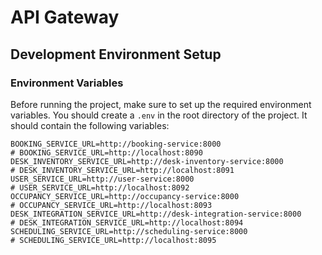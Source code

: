 # API Gateway
## Development Environment Setup
### Environment Variables
Before running the project, make sure to set up the required environment variables. You should create a `.env` in the root directory of the project.
It should contain the following variables:

```env
BOOKING_SERVICE_URL=http://booking-service:8000
# BOOKING_SERVICE_URL=http://localhost:8090
DESK_INVENTORY_SERVICE_URL=http://desk-inventory-service:8000
# DESK_INVENTORY_SERVICE_URL=http://localhost:8091
USER_SERVICE_URL=http://user-service:8000
# USER_SERVICE_URL=http://localhost:8092
OCCUPANCY_SERVICE_URL=http://occupancy-service:8000
# OCCUPANCY_SERVICE_URL=http://localhost:8093
DESK_INTEGRATION_SERVICE_URL=http://desk-integration-service:8000
# DESK_INTEGRATION_SERVICE_URL=http://localhost:8094
SCHEDULING_SERVICE_URL=http://scheduling-service:8000
# SCHEDULING_SERVICE_URL=http://localhost:8095
```

